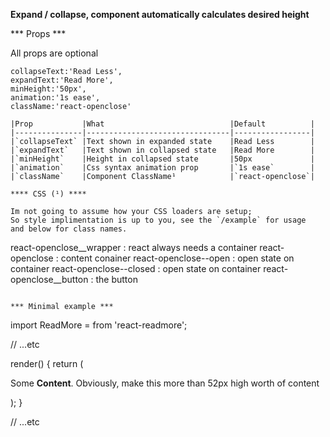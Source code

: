 **Expand / collapse, component automatically calculates desired height**

*** Props ***

All props are optional
```
collapseText:'Read Less',
expandText:'Read More',
minHeight:'50px',
animation:'1s ease',
className:'react-openclose'

|Prop           |What                            |Default          |
|---------------|--------------------------------|-----------------|
|`collapseText` |Text shown in expanded state    |Read Less        |
|`expandText`   |Text shown in collapsed state   |Read More        |
|`minHeight`    |Height in collapsed state       |50px             |
|`animation`    |Css syntax animation prop       |`1s ease`        |
|`className`    |Component ClassName¹            |`react-openclose`|

**** CSS (¹) ****

Im not going to assume how your CSS loaders are setup;
So style implimentation is up to you, see the `/example` for usage
and below for class names.

```
react-openclose__wrapper : react always needs a container
react-openclose : content conainer
react-openclose--open : open state on container
react-openclose--closed  : open state on container
react-openclose__button : the button
```

*** Minimal example ***

```
import ReadMore = from 'react-readmore';

// ...etc

  render() {
    return (
      <ReadMore minHeight="52px" animation="1.2s ease">
        <p>Some <strong>Content</strong>. Obviously, make this more than 52px high worth of content</p>
      </ReadMore>
    );
  }

// ...etc

```
